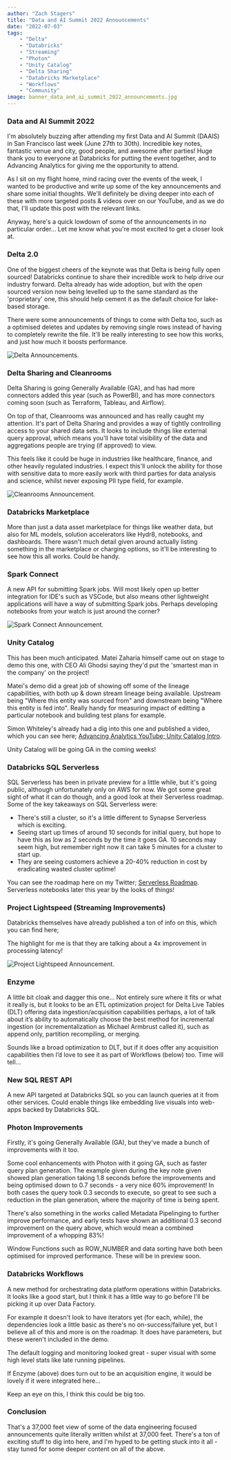 ```yaml
---
author: "Zach Stagers"
title: "Data and AI Summit 2022 Announcements"
date: "2022-07-03"
tags: 
    - "Delta"
    - "Databricks"
    - "Streaming"
    - "Photon"
    - "Unity Catalog"
    - "Delta Sharing"
    - "Databricks Marketplace"
    - "Workflows"
    - "Community"
image: banner_data_and_ai_summit_2022_announcements.jpg
---
```


### Data and AI Summit 2022

I'm absolutely buzzing after attending my first Data and AI Summit (DAAIS) in San Francisco last week (June 27th to 30th). Incredible key notes, fantastic venue and city, good people, and awesome after parties! Huge thank you to everyone at Databricks for putting the event together, and to Advancing Analytics for giving me the opportunity to attend.

As I sit on my flight home, mind racing over the events of the week, I wanted to be productive and write up some of the key announcements and share some initial thoughts. We'll definitely be diving deeper into each of these with more targeted posts & videos over on our YouTube, and as we do that, I'll update this post with the relevant links.

Anyway, here's a quick lowdown of some of the announcements in no particular order... Let me know what you're most excited to get a closer look at.


### Delta 2.0

One of the biggest cheers of the keynote was that Delta is being fully open sourced! Databricks continue to share their incredible work to help drive our industry forward. Delta already has wide adoption, but with the open sourced version now being levelled up to the same standard as the 'proprietary' one, this should help cement it as the default choice for lake-based storage.

There were some announcements of things to come with Delta too, such as a optimised deletes and updates by removing single rows instead of having to completely rewrite the file. It'll be really interesting to see how this works, and just how much it boosts performance.

![Delta Announcements.](delta.jpg)


### Delta Sharing and Cleanrooms

Delta Sharing is going Generally Available (GA), and has had more connectors added this year (such as PowerBI), and has more connectors coming soon (such as Terraform, Tableau, and Airflow).

On top of that, Cleanrooms was announced and has really caught my attention. It's part of Delta Sharing and provides a way of tightly controlling access to your shared data sets. It looks to include things like external query approval, which means you'll have total visibility of the data and aggregations people are trying (if approved) to view.

This feels like it could be huge in industries like healthcare, finance, and other heavily regulated industries. I expect this'll unlock the ability for those with sensitive data to more easily work with third parties for data analysis and science, whilst never exposing PII type field, for example.

![Cleanrooms Announcement.](cleanrooms.jpg)


### Databricks Marketplace

More than just a data asset marketplace for things like weather data, but also for ML models, solution accelerators like Hydr8, notebooks, and dashboards. There wasn't much detail given around actually listing something in the marketplace or charging options, so it'll be interesting to see how this all works. Could be handy.


### Spark Connect

A new API for submitting Spark jobs. Will most likely open up better integration for IDE's such as VSCode, but also means other lightweight applications will have a way of submitting Spark jobs. Perhaps developing notebooks from your watch is just around the corner?

![Spark Connect Announcement.](spark_connect.jpg)


### Unity Catalog

This has been much anticipated. Matei Zaharia himself came out on stage to demo this one, with CEO Ali Ghodsi saying they'd put the 'smartest man in the company' on the project!

Matei's demo did a great job of showing off some of the lineage capabilities, with both up & down stream lineage being available. Upstream being "Where this entity was sourced from" and downstream being "Where this entity is fed into". Really handy for measuring impact of editting a particular notebook and building test plans for example.

Simon Whiteley's already had a dig into this one and published a video, which you can see here; [Advancing Analytics YouTube; Unity Catalog Intro](youtu.be/FCuuFGS3jFM).

Unity Catalog will be going GA in the coming weeks!


### Databricks SQL Serverless

SQL Serverless has been in private preview for a little while, but it's going public, although unfortunately only on AWS for now. We got some great sight of what it can do though, and a good look at their Serverless roadmap. Some of the key takeaways on SQL Serverless were:

* There's still a cluster, so it's a little different to Synapse Serverless which is exciting.
* Seeing start up times of around 10 seconds for initial query, but hope to have this as low as 2 seconds by the time it goes GA. 10 seconds may seem high, but remember right now it can take 5 minutes for a cluster to start up.
* They are seeing customers achieve a 20-40% reduction in cost by eradicating wasted cluster uptime! 

You can see the roadmap here on my Twitter; [Serverless Roadmap](https://twitter.com/ZachStagers/status/1541861734968832000). Serverless notebooks later this year by the looks of things!


### Project Lightspeed (Streaming Improvements)

Databricks themselves have already published a ton of info on this, which you can find here;

The highlight for me is that they are talking about a 4x improvement in processing latency!

![Project Lightspeed Announcement.](lightspeed.jpg)


### Enzyme

A little bit cloak and dagger this one… Not entirely sure where it fits or what it really is, but it looks to be an ETL optimization project for Delta Live Tables (DLT) offering data ingestion/acquisition capabilities perhaps, a lot of talk about it’s ability to automatically choose the best method for incremental ingestion (or incrementalization as Michael Armbrust called it), such as append only, partition recompiling, or merging.

Sounds like a broad optimization to DLT, but if it does offer any acquisition capabilities then I’d love to see it as part of Workflows (below) too. Time will tell…


### New SQL REST API

A new API targeted at Databricks SQL so you can launch queries at it from other services. Could enable things like embedding live visuals into web-apps backed by Databricks SQL.


### Photon Improvements

Firstly, it's going Generally Available (GA), but they've made a bunch of improvements with it too.

Some cool enhancements with Photon with it going GA, such as faster query plan generation. The example given during the key note given showed plan generation taking 1.8 seconds before the improvements and being optimised down to 0.7 seconds - a very nice 60% improvement! In both cases the query took 0.3 seconds to execute, so great to see such a reduction in the plan generation, where the majority of time is being spent.

There's also something in the works called Metadata Pipelinging to further improve performance, and early tests have shown an additional 0.3 second improvement on the query above, which would mean a combined improvement of a whopping 83%!

Window Functions such as ROW_NUMBER and data sorting have both been optimised for improved performance. These will be in preview soon.


### Databricks Workflows

A new method for orchestrating data platform operations within Databricks. It looks like a good start, but I think it has a little way to go before I'll be picking it up over Data Factory. 

For example it doesn't look to have iterators yet (for each, while), the dependencies look a little basic as there's no on-success/failure yet, but I believe all of this and more is on the roadmap. It does have parameters, but these weren't included in the demo. 

The default logging and monitoring looked great - super visual with some high level stats like late running pipelines. 

If Enzyme (above) does turn out to be an acquisition engine, it would be lovely if it were integrated here...

Keep an eye on this, I think this could be big too.


### Conclusion

That's a 37,000 feet view of some of the data engineering focused announcements quite literally written whilst at 37,000 feet. There's a ton of exciting stuff to dig into here, and I'm hyped to be getting stuck into it all - stay tuned for some deeper content on all of the above.